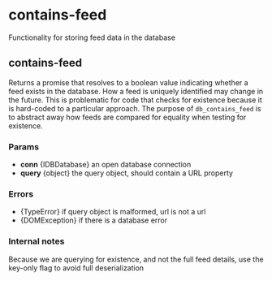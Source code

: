 # contains-feed
Functionality for storing feed data in the database

## contains-feed
Returns a promise that resolves to a boolean value indicating whether a feed exists in the database. How a feed is uniquely identified may change in the future. This is problematic for code that checks for existence because it is hard-coded to a particular approach. The purpose of `db_contains_feed` is to abstract away how feeds are compared for equality when testing for existence.

### Params
* **conn** {IDBDatabase} an open database connection
* **query** {object} the query object, should contain a URL property

### Errors
* {TypeError} if query object is malformed, url is not a url
* {DOMException} if there is a database error

### Internal notes
Because we are querying for existence, and not the full feed details, use the key-only flag to avoid full deserialization
